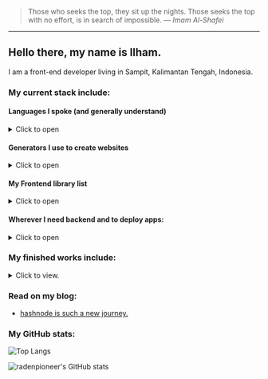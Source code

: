 > Those who seeks the top, they sit up the nights. Those seeks the top with no effort, is in search of impossible.
> &mdash; *Imam Al-Shafei*
---

## Hello there, my name is Ilham.

I am a front-end developer living in Sampit, Kalimantan Tengah, Indonesia.

### My current stack include:

#### Languages I spoke (and generally understand)
<details>
<summary>Click to open</summary>

|   |   |   |
|---|---|---|
| <img height="64" width="64" src="https://unpkg.com/simple-icons@v6/icons/typescript.svg" /> | <img height="64" width="64" src="https://unpkg.com/simple-icons@v6/icons/javascript.svg" /> | <img height="64" width="64" src="https://unpkg.com/simple-icons@v6/icons/python.svg" /> |
|<img height="64" width="64" src="https://unpkg.com/simple-icons@v6/icons/html5.svg" /> |<img height="64" width="64" src="https://unpkg.com/simple-icons@v6/icons/css3.svg" />

</details>

#### Generators I use to create websites
<details>
<summary>Click to open</summary>

|   |   |   |
|---|---|---|
| <img height="64" width="64" src="https://unpkg.com/simple-icons@v6/icons/nextdotjs.svg" /> | <img height="64" width="64" src="https://unpkg.com/simple-icons@v6/icons/astro.svg" /> | <img height="64" width="64" src="https://unpkg.com/simple-icons@v6/icons/eleventy.svg" /> |
| [NextJS](https://nextjs.org) | [Astro.build](https://astro.build) | [Eleventy](https://11ty.dev) |

In the past i also created websites with Jekyll and Pelican but not anymore.

</details>

#### My Frontend library list
<details>
<summary>Click to open</summary>


|   |   |   |
|---|---|---|
| <img height="64" width="64" src="https://unpkg.com/simple-icons@v6/icons/tailwindcss.svg" /> | <img height="64" width="64" src="https://unpkg.com/simple-icons@v6/icons/react.svg" /> | <img height="64" width="64" src="https://unpkg.com/simple-icons@v6/icons/svelte.svg" /> |
| [Tailwind CSS](https://tailwindcss.com) | [React](https://reactjs.org) | [Svelte](https://svelte.dev) |

</details>

#### Wherever I need backend and to deploy apps:
<details>
<summary>Click to open</summary>

|   |   |   |   |
|---|---|---|---|
| <img height="64" width="64" src="https://unpkg.com/simple-icons@v6/icons/railway.svg" /> | <img height="64" width="64" src="https://unpkg.com/simple-icons@v6/icons/supabase.svg" /> | <img height="64" width="64" src="https://unpkg.com/simple-icons@v6/icons/netlify.svg" /> | <img height="64" width="64" src="https://unpkg.com/simple-icons@v6/icons/vercel.svg" />
| [Railway](https://railway.app) | [Supabase](https://supabase.com) |[Netlify](https://netlify.com) |[Vercel](https://vercel.com) |

</details>

### My finished works include:
<details>
<summary>Click to view.</summary>

|   |   |   |
|---|---|---|
| ![][kotimbercahaya] | ![][mushollamadani] | ![][dm3kalselteng] |
| [**Kotim Bercahaya Mantap**](https://wizardly-clarke-78ab17.netlify.app) | [**Musholla Madani**](https://mushollamadani.com) | **DM3 KAMMI Kalsel-Kalteng** |

</details>

### Read on my blog:
<!-- BLOG-POST-LIST:START -->
- [hashnode is such a new journey.](https://blog.sngr.dev/hashnode-is-such-a-new-journey)
<!-- BLOG-POST-LIST:END -->

### My GitHub stats:

![Top Langs](https://github-readme-stats.vercel.app/api/top-langs/?username=anuraghazra&layout=compact)

![radenpioneer's GitHub stats](https://github-readme-stats.vercel.app/api?username=radenpioneer&show_icons=true)

<!--definition-->
[dm3kalselteng]: https://snap.sngr.dev/image/dm3kalselteng.com/360,640,isMobile/
[kotimbercahaya]: https://snap.sngr.dev/image/wizardly-clarke-78ab17.netlify.app/360,640,isMobile/
[mushollamadani]: https://snap.sngr.dev/image/www.mushollamadani.com/360,640,isMobile/

<!--
**radenpioneer/radenpioneer** is a ✨ _special_ ✨ repository because its `README.md` (this file) appears on your GitHub profile.

Here are some ideas to get you started:

- 🔭 I’m currently working on ...
- 🌱 I’m currently learning ...
- 👯 I’m looking to collaborate on ...
- 🤔 I’m looking for help with ...
- 💬 Ask me about ...
- 📫 How to reach me: ...
- 😄 Pronouns: ...
- ⚡ Fun fact: ...

- 🔭 I’m currently working on: 
    * [*a website for local branch of political party*](https://pksmbketapang.org) which based on [Next.JS](https://nextjs.org/).
    * [*a website for local youth leadership training*](https://dm3kalselteng2021.netlify.app/) which I serve as lead organizer, based on [Astro](https://astro.build).
- 🌱 I’m currently learning **Javascript, Typescript, React and Next.JS**
- 😄 Pronouns: *he/him*
-->
